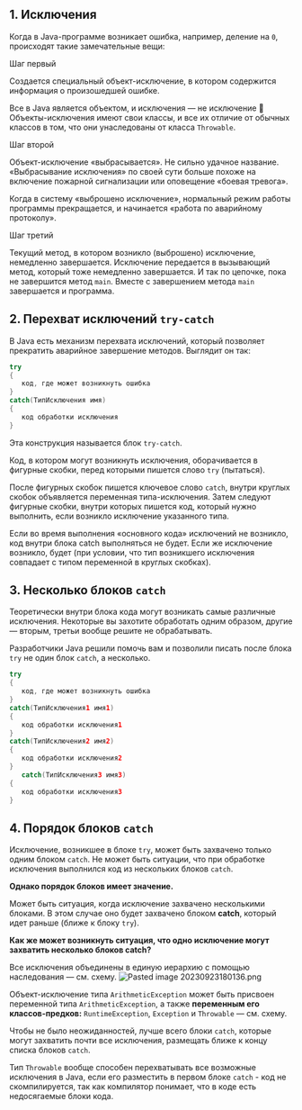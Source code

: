 ## 1. Исключения

Когда в Java-программе возникает ошибка, например, деление на `0`, происходят такие замечательные вещи:

Шаг первый

Создается специальный объект-исключение, в котором содержится информация о произошедшей ошибке.

Все в Java является объектом, и исключения — не исключение 🙂 Объекты-исключения имеют свои классы, и все их отличие от обычных классов в том, что они унаследованы от класса `Throwable`.

Шаг второй

Объект-исключение «выбрасывается». Не сильно удачное название. «Выбрасывание исключения» по своей сути больше похоже на включение пожарной сигнализации или оповещение «боевая тревога».

Когда в систему «выброшено исключение», нормальный режим работы программы прекращается, и начинается «работа по аварийному протоколу».

Шаг третий

Текущий метод, в котором возникло (выброшено) исключение, немедленно завершается. Исключение передается в вызывающий метод, который тоже немедленно завершается. И так по цепочке, пока не завершится метод `main`. Вместе с завершением метода `main` завершается и программа.

## 2. Перехват исключений `try-catch`

В Java есть механизм перехвата исключений, который позволяет прекратить аварийное завершение методов. Выглядит он так:

```java
try
{
   код, где может возникнуть ошибка
}
catch(ТипИсключения имя)
{
   код обработки исключения
}
```

Эта конструкция называется блок `try-catch`.

Код, в котором могут возникнуть исключения, оборачивается в фигурные скобки, перед которыми пишется слово `try` (пытаться).

После фигурных скобок пишется ключевое слово `catch`, внутри круглых скобок объявляется переменная типа-исключения. Затем следуют фигурные скобки, внутри которых пишется код, который нужно выполнить, если возникло исключение указанного типа.

Если во время выполнения «основного кода» исключений не возникло, код внутри блока catch выполняться не будет. Если же исключение возникло, будет (при условии, что тип возникшего исключения совпадает с типом переменной в круглых скобках).

## 3. Несколько блоков `catch`

Теоретически внутри блока кода могут возникать самые различные исключения. Некоторые вы захотите обработать одним образом, другие — вторым, третьи вообще решите не обрабатывать.

Разработчики Java решили помочь вам и позволили писать после блока `try` не один блок `catch`, а несколько.

```java
try
{
   код, где может возникнуть ошибка
}
catch(ТипИсключения1 имя1)
{
   код обработки исключения1
}
catch(ТипИсключения2 имя2)
{
   код обработки исключения2
}
   catch(ТипИсключения3 имя3)
{
   код обработки исключения3
}
```

## 4. Порядок блоков `catch`
Исключение, возникшее в блоке `try`, может быть захвачено только одним блоком `catch`. Не может быть ситуации, что при обработке исключения выполнился код из нескольких блоков `catch`.

**Однако порядок блоков имеет значение.**

Может быть ситуация, когда исключение захвачено несколькими блоками. В этом случае оно будет захвачено блоком **catch**, который идет раньше (ближе к блоку `try`).

**Как же может возникнуть ситуация, что одно исключение могут захватить несколько блоков catch?**

Все исключения объединены в единую иерархию с помощью наследования — см. схему.
![Pasted image 20230923180136.png](..%2F..%2F..%2F..%2FAppData%2FLocal%2FTemp%2FPasted%20image%2020230923180136.png)

Объект-исключение типа `ArithmeticException` может быть присвоен переменной типа `ArithmeticException`, а также **переменным его классов-предков:** `RuntimeException`, `Exception` и `Throwable` — см. схему.

Чтобы не было неожиданностей, лучше всего блоки `catch`, которые могут захватить почти все исключения, размещать ближе к концу списка блоков `catch`.

Тип `Throwable` вообще способен перехватывать все возможные исключения в Java, если его разместить в первом блоке `catch` - код не скомпилируется, так как компилятор понимает, что в коде есть недосягаемые блоки кода.